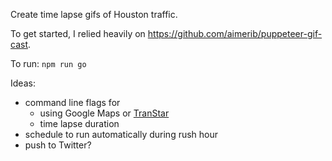 Create time lapse gifs of Houston traffic.

To get started, I relied heavily on https://github.com/aimerib/puppeteer-gif-cast.

To run: `npm run go`


Ideas:
- command line flags for 
    - using Google Maps or [TranStar](https://traffic.houstontranstar.org/layers/layers_ve.aspx?&inc=true&rc=true&rfw=true#)
    - time lapse duration
- schedule to run automatically during rush hour
- push to Twitter?
